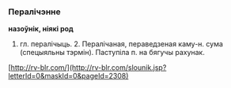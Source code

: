 ### Пералічэнне
**назоўнік, ніякі род**

1. гл. пералічыць. 2. Пералічаная, пераведзеная каму-н. сума (спецыяльны тэрмін). Паступіла п. на бягучы рахунак.

<a rel="author">[http://rv-blr.com/](http://rv-blr.com/slounik.jsp?letterId=0&maskId=0&pageId=2308)</a>
